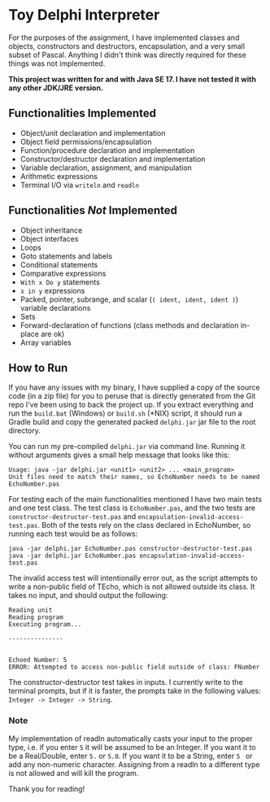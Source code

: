 # Toy Delphi Interpreter
For the purposes of the assignment, I have implemented classes and objects, constructors and destructors, encapsulation, and a
very small subset of Pascal. Anything I didn't think was directly required for these things was not implemented.

**This project was written for and with Java SE 17. I have not tested it with any other JDK/JRE version.**

## Functionalities Implemented
- Object/unit declaration and implementation
- Object field permissions/encapsulation
- Function/procedure declaration and implementation
- Constructor/destructor declaration and implementation
- Variable declaration, assignment, and manipulation
- Arithmetic expressions
- Terminal I/O via `writeln` and `readln`

## Functionalities *Not* Implemented
- Object inheritance
- Object interfaces
- Loops
- Goto statements and labels
- Conditional statements
- Comparative expressions
- `With x Do y` statements
- `x in y` expressions
- Packed, pointer, subrange, and scalar (`( ident, ident, ident )`) variable declarations
- Sets
- Forward-declaration of functions (class methods and declaration in-place are ok)
- Array variables


## How to Run
If you have any issues with my binary, I have supplied a copy of the source code (in a zip file) for you to peruse that is directly generated from the Git repo I've been using to back the project up.
If you extract everything and run the `build.bat` (Windows) or `build.sh` (*NIX) script,
it should run a Gradle build and copy the generated packed `delphi.jar` jar file to the root directory.

You can run my pre-compiled `delphi.jar` via command line. Running it without arguments gives a small help message that looks like this:
```
Usage: java -jar delphi.jar <unit1> <unit2> ... <main_program>
Unit files need to match their names, so EchoNumber needs to be named EchoNumber.pas
```

For testing each of the main functionalities mentioned I have two main tests and one test class.
The test class is `EchoNumber.pas`, and the two tests are `constructor-destructor-test.pas` and `encapsulation-invalid-access-test.pas`.
Both of the tests rely on the class declared in EchoNumber, so running each test would be as follows:
```
java -jar delphi.jar EchoNumber.pas constructor-destructor-test.pas
java -jar delphi.jar EchoNumber.pas encapsulation-invalid-access-test.pas
```

The invalid access test will intentionally error out, as the script attempts to write a non-public field of TEcho, which is not allowed outside its class.
It takes no input, and should output the following:
```
Reading unit
Reading program
Executing program...

---------------


Echoed Number: 5
ERROR: Attempted to access non-public field outside of class: FNumber
```

The constructor-destructor test takes in inputs. I currently write to the terminal prompts, but if it is faster, the prompts take in the following values:
`Integer -> Integer -> String`.

### Note
My implementation of readln automatically casts your input to the proper type, i.e. if you enter `5` it will be assumed to be an Integer.
If you want it to be a Real/Double, enter `5.` or `5.0`.
If you want it to be a String, enter `5 ` or add any non-numeric character.
Assigning from a readln to a different type is not allowed and will kill the program.

Thank you for reading!